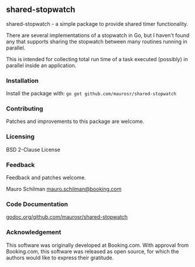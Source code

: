 ## shared-stopwatch

shared-stopwatch - a simple package to provide shared timer functionality.

There are several implementations of a stopwatch in Go, but I haven't found
any that supports sharing the stopwatch between many routines running in parallel.

This is intended for collecting total run time of a task executed (possibly) in parallel
inside an application.

### Installation

Install the package with:
`go get github.com/maurosr/shared-stopwatch`

### Contributing

Patches and improvements to this package are welcome.

### Licensing

BSD 2-Clause License

### Feedback

Feedback and patches welcome.

Mauro Schilman
<mauro.schilman@booking.com>

### Code Documentation

[godoc.org/github.com/maurosr/shared-stopwatch](http://godoc.org/github.com/maurosr/shared-stopwatch)

### Acknowledgement

This software was originally developed at Booking.com. With approval from Booking.com, this software was released as open source, for which the authors would like to express their gratitude.
